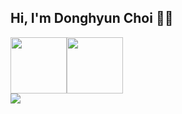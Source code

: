 ## Hi, I'm Donghyun Choi 🙋‍♂️


<div width=100% style="display: flex;">


<img   height="90em" src="https://github-readme-stats.vercel.app/api/top-langs/?username=solari3t&layout=compact" align = "center"/>
<img   height="90em" src="https://github-readme-stats.vercel.app/api/wakatime?username=solari3t&" align = "center"/>
</div>

<img  src="https://github-readme-stats.vercel.app/api?username=solari3t&" align = "center"/>



<!--
**solari3t/solari3t** is a ✨ _special_ ✨ repository because its `README.md` (this file) appears on your GitHub profile.

Here are some ideas to get you started:

- 🔭 I’m currently working on ...
- 🌱 I’m currently learning ...
- 👯 I’m looking to collaborate on ...
- 🤔 I’m looking for help with ...
- 💬 Ask me about ...
- 📫 How to reach me: ...
- 😄 Pronouns: ...
- ⚡ Fun fact: ...
-->
